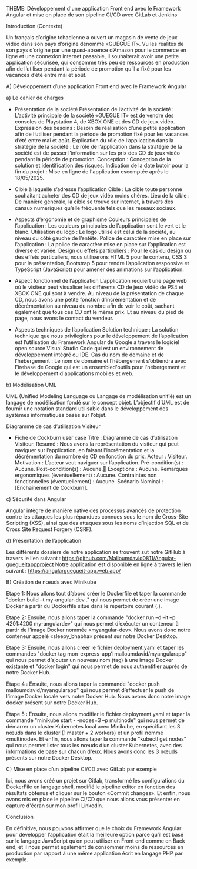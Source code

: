 THEME: Développement d'une application Front end avec le Framework Angular et mise en place de son pipeline CI/CD avec GitLab et Jenkins

Introduction (Contexte)

Un français d’origine tchadienne a ouvert un magasin de vente de jeux vidéo dans son pays d’origine dénommé «GUEGUE IT». Vu les réalités de son pays d’origine par une quasi-absence d’Amazon pour le commerce en ligne et une connexion internet passable, il souhaiterait avoir une petite application sécurisée, qui consomme très peu de ressources en production afin de l’utiliser pendant la période de promotion qu’il a fixé pour les vacances d’été entre mai et août.

A) Développement d’une application Front end avec le Framework Angular

a) Le cahier de charges

- Présentation de la société
Présentation de l’activité de la société : L’activité principale de la société «GUEGUE IT» est de vendre des consoles de Playstation 4, de XBOX ONE et des CD de jeux vidéo.
Expression des besoins : Besoin de réalisation d’une petite application afin de l’utiliser pendant la période de promotion fixé pour les vacances d’été entre mai et août.
Explication du rôle de l’application dans la stratégie de la société : Le rôle de l’application dans la stratégie de la société est de passer l’information sur les
prix des CD de jeux vidéo pendant la période de promotion.
Conception : Conception de la solution et identification des risques.
Indication de la date butoir pour la fin du projet : Mise en ligne de l'application escomptée après le 18/05/2025.

- Cible à laquelle s’adresse l’application
Cible : La cible toute personne souhaitant acheter des CD de jeux vidéo moins chères.
Lieu de la cible : De manière générale, la cible se trouve sur internet, à travers des canaux numériques qu’elle fréquente tels que les réseaux sociaux.

- Aspects d’ergonomie et de graphisme
Couleurs principales de l’application : Les couleurs principales de l’application sont le vert et le blanc.
Utilisation du logo : Le logo utilisé est celui de la société, au niveau du côté gauche de l’entête.
Police de caractère mise en place sur l’application : La police de caractère mise en place sur l’application est diverse et variée.
Design ou effets particuliers : Pour le cas du design ou des effets particuliers, nous utiliserons HTML 5 pour le contenu, CSS 3 pour la présentation, Bootstrap 5 pour rendre l’application responsive et TypeScript (JavaScript) pour amener des animations sur l’application.

- Aspect fonctionnel de l’application
L’application requiert une page web où le visiteur peut visualiser les différents CD de jeux vidéo de PS4 et XBOX ONE qui sont à vendre. Au niveau de la présentation de chaque CD, nous avons une petite fonction d’incrémentation et de décrémentation au niveau du nombre afin de voir le coût, sachant également que tous ces CD ont le même prix. Et au niveau du pied de page, nous avons le contact du vendeur.

- Aspects techniques de l’application
Solution technique : La solution technique que nous privilégions pour le développement de l’application est l’utilisation du Framework Angular de Google à travers le logiciel open source Visual Studio Code qui est un environnement de développement intégré ou IDE.
Cas du nom de domaine et de l’hébergement : Le nom de domaine et l’hébergement s’obtiendra avec Firebase de Google qui est un ensembled'outils pour l'hébergement et le développement d'applications mobiles et web.

b) Modélisation UML

UML (Unified Modeling Language ou Langage de modélisation unifié) est un langage de modélisation fondé sur le concept objet. L’objectif d’UML est de fournir une notation standard utilisable dans le développement des systèmes informatiques basés sur l’objet.

Diagramme de cas d’utilisation Visiteur

- Fiche de Cockburn user case
Titre : Diagramme de cas d’utilisation Visiteur.
Résumé : Nous avons la représentation du visiteur qui peut naviguer sur l’application, en faisant l’incrémentation et la décrémentation du nombre de CD en fonction du prix.
Acteur : Visiteur.
Motivation : L’acteur veut naviguer sur l’application.
Pré-condition(s) : Aucune.
Post-condition(s) : Aucune. Exceptions : Aucune.
Remarques ergonomiques (éventuellement) : Aucune.
Contraintes non fonctionnelles (éventuellement) : Aucune.
Scénario Nominal : [Enchaînement de Cockburn].

c) Sécurité dans Angular

Angular intègre de manière native des processus avancés de protection contre les attaques les plus répandues connues sous le nom de Cross-Site Scripting (XSS), ainsi que des attaques sous les noms d’injection SQL et de Cross Site Request Forgery (CSRF).

d) Présentation de l’application

Les différents dossiers de notre application se trouvent sut notre GitHub à travers le lien suivant : https://github.com/Malloumdavid0811/Angular-guegueitappproject
Notre application est disponible en ligne à travers le lien suivant : https://angularguegueit-app.web.app/

B) Création de nœuds avec Minikube

Etape 1: Nous allons tout d’abord créer le Dockerfile et taper la commande "docker build –t my-angular-dev ." qui nous permet de créer une image Docker à partir du Dockerfile
situé dans le répertoire courant (.).

Etape 2: Ensuite, nous allons taper la commande "docker run –d –it –p 4201:4200 my-angulardev" qui nous permet d’exécuter un conteneur à partir de l’image Docker nommée «myangular-dev».
Nous avons donc notre conteneur appelé «sleepy_bhabha» présent sur notre Docker Desktop.

Etape 3: Ensuite, nous allons créer le fichier deployment.yaml et taper les commandes "docker tag mon-express-app1 malloumdavid/myangularapp" qui nous permet d’ajouter un nouveau nom (tag) à une image Docker existante et "docker login" qui nous permet de nous authentifier auprès de notre Docker Hub.

Etape 4 : Ensuite, nous allons taper la commande "docker push
malloumdavid/myangularapp" qui nous permet d’effectuer le push de l’image Docker locale vers notre Docker Hub. Nous avons donc notre image docker présent sur notre Docker Hub.

Etape 5 : Ensuite, nous allons modifier le fichier deployment.yaml et taper la commande "minikube start - -nodes=3 –p multinode" qui nous permet de démarrer un cluster Kubernetes local avec Minikube, en spécifiant les 3 nœuds dans le cluster (1 master + 2 workers) et un profil nommé «multinode». Et enfin, nous allons taper la commande "kubectl get nodes" qui nous permet
lister tous les nœuds d’un cluster Kubernetes, avec des informations de base sur chacun d'eux. Nous avons donc les 3 nœuds présents sur notre Docker Desktop.

C) Mise en place d’un pipeline CI/CD avec GitLab par exemple

Ici, nous avons créé un projet sur Gitlab, transformé les configurations du DockerFile en langage shell, modifié le pipeline editor en fonction des résultats obtenus et cliquer sur le bouton «Commit changes». Et enfin, nous avons mis en place le pipeline CI/CD que nous allons vous présenter en capture d'écran sur mon profil LinkedIn.

Conclusion

En définitive, nous pouvons affirmer que le choix du Framework Angular pour développer l’application était la meilleure option parce qu’il est basé sur le langage JavaScript qu’on peut utiliser en Front end comme en Back end, et il nous permet également de consommer moins de ressources en production par rapport à une même application écrit en langage PHP par exemple.
